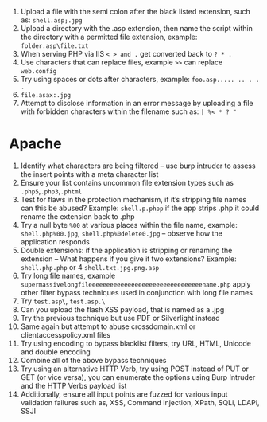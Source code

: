 1.  Upload a file with the semi colon after the black listed extension, such as: `shell.asp;.jpg`
2.  Upload a directory with the .asp extension, then name the script within the directory with a permitted file extension, example: `folder.asp\file.txt`
3.  When serving PHP via IIS `< > and .` get converted back to `? * .`
4.  Use characters that can replace files, example `>>` can replace `web.config`
5.  Try using spaces or dots after characters, example: `foo.asp..... .. . . .`
6.  `file.asax:.jpg`
7.  Attempt to disclose information in an error message by uploading a file with forbidden characters within the filename such as: `| %< * ? "`


# Apache

1.  Identify what characters are being filtered – use burp intruder to assess the insert points with a meta character list
2.  Ensure your list contains uncommon file extension types such as `.php5`,`.php3`,`.phtml`
3.  Test for flaws in the protection mechanism, if it’s stripping file names can this be abused? Example: `shell.p.phpp` if the app strips .php it could rename the extension back to .php
4.  Try a null byte `%00` at various places within the file name, example: `shell.php%00.jpg`, `shell.php%0delete0.jpg` – observe how the application responds
5.  Double extensions: if the application is stripping or renaming the extension – What happens if you give it two extensions? Example: `shell.php.php` or 4 `shell.txt.jpg.png.asp`
6.  Try long file names, example `supermassivelongfileeeeeeeeeeeeeeeeeeeeeeeeeeeeeeeename.php` apply other filter bypass techniques used in conjunction with long file names
7.  Try `test.asp\`, `test.asp.\`
8.  Can you upload the flash XSS payload, that is named as a .jpg
9.  Try the previous technique but use PDF or Silverlight instead
10.  Same again but attempt to abuse crossdomain.xml or clientaccesspolicy.xml files
11.  Try using encoding to bypass blacklist filters, try URL, HTML, Unicode and double encoding
12.  Combine all of the above bypass techniques
13.  Try using an alternative HTTP Verb, try using POST instead of PUT or GET (or vice versa), you can enumerate the options using Burp Intruder and the HTTP Verbs payload list
14.  Additionally, ensure all input points are fuzzed for various input validation failures such as, XSS, Command Injection, XPath, SQLi, LDAPi, SSJI